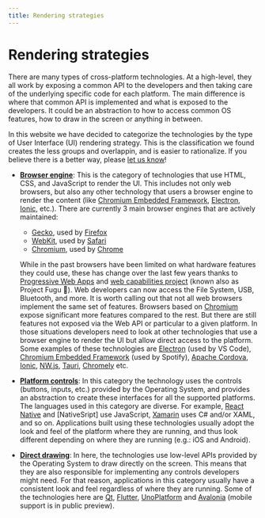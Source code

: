 ```yaml
---
title: Rendering strategies
---
```


# Rendering strategies

There are many types of cross-platform technologies. At a high-level, they all work by exposing a
common API to the developers and then taking care of the underlying specific code for each platform.
The main difference is where that common API is implemented and what is exposed to the developers.
It could be an abstraction to how to access common OS features, how to draw in the screen or
anything in between.

In this website we have decided to categorize the technologies by the type of User Interface (UI)
rendering strategy. This is the classification we found creates the less groups and overlappin, and
is easier to rationalize. If you believe there is a better way, please [let us know][GitHub]!

* **[Browser engine]**: This is the category of technologies that use HTML, CSS, and JavaScript to
  render the UI. This includes not only web browsers, but also any other technology
  that users a browser engine to render the content (like [Chromium Embedded Framework], [Electron],
  [Ionic], etc.). There are currently 3 main browser engines that are actively maintained:
  * [Gecko], used by [Firefox]
  * [WebKit], used by [Safari]
  * [Chromium], used by [Chrome]

  While in the past browsers have been limited on what hardware features they could use, these has
  change over the last few years thanks to [Progressive Web Apps] and [web capabilities
  project][Project Fugu] (known also as Project Fugu 🐡). Web developers
  can now access the File System, USB, Bluetooth, and more. It is worth calling out that not all web
  browsers implement the same set of features. Browsers based on [Chromium] expose significant more
  features compared to the rest.
  But there are still features not exposed via the Web API or particular to a given platform. In
  those situations developers need to look at other technologies that use a browser engine to render
  the UI but allow direct access to the platform. Some examples of these technologies are [Electron]
  (used by VS Code), [Chromium Embedded Framework] (used by Spotify), [Apache Cordova], [Ionic],
  [NW.js], [Tauri], [Chromely] etc.

* **[Platform controls]**: In this category the technology uses the controls (buttons, inputs, etc.)
  provided by the Operating System, and provides an abstraction to create these interfaces for all
  the supported platforms. The languages used in this category are diverse. For example,
  [React Native] and [NativeSript] use JavaScript, [Xamarin] uses C# and/or XAML, and so on.
  Applications built using these technologies usually adopt the look and feel of the platform where
  they are running, and thus look different depending on where they are running (e.g.: iOS and
  Android).

* **[Direct drawing]**: In here, the technologies use low-level APIs provided by the Operating
  System to draw directly on the screen. This means that they are also responsible for implementing
  any controls developers might need. For that reason, applications in this category usually have a
  consistent look and feel regardless of where they are running. Some of the technologies here are
  [Qt], [Flutter], [UnoPlatform] and [Avalonia] (mobile support is in public preview).

<!-- TODO: Add a diagram representing the above -->

[Apache Cordova]: https://cordova.apache.org/
[Browser engine]: ./browser-engine.md
[Chromium]: http://www.chromium.org/Home
[Chrome]: https://www.google.com/chrome/index.html
[Chromium Embedded Framework]: https://bitbucket.org/chromiumembedded/cef/wiki/Home
[Direct drawing]: ./direct-drawing.md
[Edge]: https://www.microsoft.com/en-us/edge
[Electron]: https://www.electronjs.org
[Firefox]: https://www.mozilla.org/en-US/firefox/new/
[Flutter]: https://flutter.dev/
[Gecko]: https://developer.mozilla.org/en-US/docs/Mozilla/Gecko
[GitHub]: https://github.com/crossplatform-dev/crossplatform.dev
[Ionic]: https://ionicframework.com/
[NativeScript]: https://nativescript.org/
[NW.js]: https://nwjs.io/
[Platform controls]: ./platform-controls.md
[Progressive Web Apps]: https://web.dev/progressive-web-apps/
[Project Fugu]: https://web.dev/fugu-status/
[Qt]: https://www.qt.io/
[React Native]: https://reactnative.dev
[Safari]: https://www.apple.com/safari/
[Tauri]: https://tauri.studio/
[WebKit]: https://webkit.org/
[Xamarin]: https://dotnet.microsoft.com/apps/xamarin
[Chromely]: https://github.com/chromelyapps/Chromely
[UnoPlatform]: https://platform.uno
[Avalonia]: https://www.avaloniaui.net
